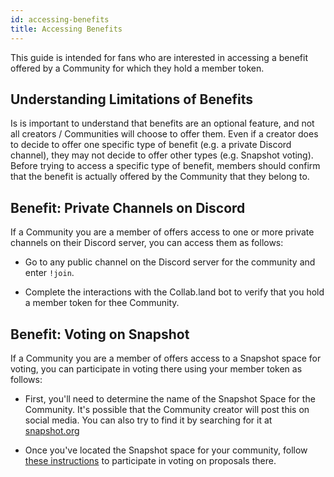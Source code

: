 ```yaml
---
id: accessing-benefits
title: Accessing Benefits
---
```


This guide is intended for fans who are interested in accessing a benefit offered by 
a Community for which they hold a member token. 

## Understanding Limitations of Benefits

Is is important to understand that benefits are an optional feature, and not all creators / 
Communities will choose to offer them. Even if a creator does to decide to offer one specific type
of benefit (e.g. a private Discord channel), they may not decide to offer other types (e.g. Snapshot
voting). Before trying to access a specific type of benefit, members should confirm that the benefit 
is actually offered by the Community that they belong to.

## Benefit: Private Channels on Discord

If a Community you are a member of offers access to one or more private channels on their Discord
server, you can access them as follows:

- Go to any public channel on the Discord server for the community and enter `!join`.

- Complete the interactions with the Collab.land bot to verify that you hold a member token for thee
Community.

## Benefit: Voting on Snapshot

If a Community you are a member of offers access to a Snapshot space for voting, you can participate
in voting there using your member token as follows:

- First, you'll need to determine the name of the Snapshot Space for the Community. It's possible
that the Community creator will post this on social media. You can also try to find it by searching
for it at [snapshot.org][sn]

- Once you've located the Snapshot space for your community, follow [these instructions][si] to
participate in voting on proposals there.

[sn]: https://snapshot.org/#/
[si]: https://docs.snapshot.org/proposals/vote

